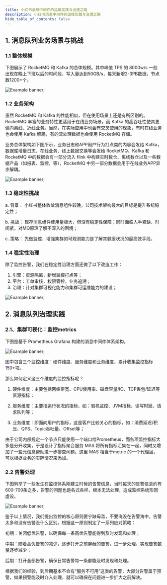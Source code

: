 ```yaml
---
title: 小红书消息中间件的运维实践与治理之路
description: 小红书消息中间件的运维实践与治理之路
hide_table_of_contents: false
---
```



<!--truncate-->

## 1. 消息队列业务场景与挑战

### 1.1 整体规模

下图展示了 RocketMQ 和 Kafka 的总体规模。其中峰值  TPS 的 8000w/s 一般出现在晚上下班以后的时间段，写入量达到50GB/s，每天新增2-3PB数据，节点数1200+个。

<img src="https://tva1.sinaimg.cn/large/e6c9d24egy1h3gaz0px0oj21c40bumyo.jpg
" alt="Example banner" />;

### 1.2 业务架构

虽然 RocketMQ 和 Kafka 的性能相似，但在使用场景上还是有所区别的。RocketMQ 丰富的业务特性更适用于在线业务场景，而 Kafka 的高吞吐性使其更偏向离线、近线业务。当然，在实际应用中也会有交叉使用的现象，有时在线业务也会使用 Kafka 解耦，有的流处理数据也会使用 RocketMQ 存储。

业务总体架构如下图所示，业务日志和APP用户行为打点类的内容会发给 Kafka，数据库增量日志、在线业务、线上数据交换等会发给 RocketMQ。Kafka 和 RocketMQ 中的数据会有一部分流入 flink 中构建实时数仓、离线数仓以及一些数据产品（如报表、监控，等），RocketMQ 中另一部分数据会用于在线业务APP异步解耦。



<img src="https://tva1.sinaimg.cn/large/e6c9d24egy1h3gb1can0cj21c60no40y.jpg
" alt="Example banner" />;

### 1.3 稳定性挑战
a.   背景：
小红书整体收敛消息组件较晚，公司技术架构最大的目标是提升系统稳定性；

b.   挑战：
现存消息组件使用量极大，但没有稳定性保障；同时面临人手紧缺、时间紧，对MQ原理了解不深入的困境；

c.   策略：
先做监控，增强集群的可观测能力是了解其健康状况的最高效手段。

### 1.4 稳定性治理

除了监控告警，我们在稳定性治理方面还做了以下改造工作：
1. 引擎：资源隔离，新增监控打点等；
2. 平台：工单审核，权限管控，业务追溯；
3. 治理：针对集群可视化能力和集群可运维能力的建设；


<img src="https://tva1.sinaimg.cn/large/e6c9d24egy1h3gb3mslkpj21680scabg.jpg
" alt="Example banner" />;

## 2. 消息队列治理实践

### 2.1、集群可视化：监控metrics

下图是基于 Prometheus Grafana 构建的消息中间件体系架构。


<img src="https://tva1.sinaimg.cn/large/e6c9d24ely1h56gvs5vfij20st0gwac3.jpg
" alt="Example banner" />;

图中包含三个监控维度：硬件维度、服务维度和业务维度，累计收集监控指标150+项。

那么如何定义这三个维度的监控指标呢？

1. 硬件维度：主要包括网络带宽、CPU使用率、磁盘容量/IO、TCP丢包/延迟等资源指标；

2. 服务维度：主要指运行状况的指标，如：宕机监控、JVM指标、读写时延、请求队列等；

3. 业务维度：即面向用户的指标，这是客户比较关心的指标，如：消费延迟/积压、QPS、Topic吞吐量、Offset等；



由于公司内部规定一个节点只能使用一个端口给Prometheus，而各项监控指标大多是分开收集，于是设计了指标聚合服务 MAS 将所有指标汇集在一起，同时又增加了一些元信息帮助进一步排查问题。这里 MAS 相当于metric 的一个代理层，可以根据业务的实际情况来添加。

### 2.2 告警处理
下图列举了一些发生在监控体系刚建立时候的告警信息，当时每天的告警信息约有600-700条之多，告警的问题也是各式各样，根本无法处理，造成监控系统形同虚设。



<img src="https://tva1.sinaimg.cn/large/e6c9d24ely1h56gx5m8poj20bv0h9t9b.jpg" alt="Example banner"/>;

鉴于以上情况，我们提出监控的核心原则要宁缺毋滥，不要淹没在告警海中，告警太多和没有告警没什么区别。根据这一原则制定了一系列应对策略：

初期：关闭低优告警，以确保每一条高优告警能得到及时发现和处理；

中期：随着高优告警的减少，逐步打开之前屏蔽的告警，进一步处理，实现告警数量逐步减少；

后期：打开全部告警，确保日常告警每一条都能及时发现和处理。



根据我们的经验，到后期基本不会有“服务不可用”这类的告警，大部分告警属于预警，如果预警能及时介入处理，就可以确保在问题进一步扩大之前解决。




